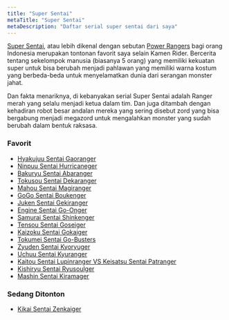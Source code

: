 ```yaml
---
title: "Super Sentai"
metaTitle: "Super Sentai"
metaDescription: "Daftar serial super sentai dari saya"
---
```


[Super Sentai](https://en.wikipedia.org/wiki/Super_Sentai), atau lebih dikenal dengan sebutan [Power Rangers](https://en.wikipedia.org/wiki/Power_Rangers) bagi orang Indonesia merupakan tontonan favorit saya selain Kamen Rider. Bercerita tentang sekelompok manusia (biasanya 5 orang) yang memiliki kekuatan super untuk bisa berubah menjadi pahlawan yang memiliki warna kostum yang berbeda-beda untuk menyelamatkan dunia dari serangan monster jahat.

Dan fakta menariknya, di kebanyakan serial Super Sentai adalah Ranger merah yang selalu menjadi ketua dalam tim. Dan juga ditambah dengan kehadiran robot besar andalan mereka yang sering disebut zord yang bisa bergabung menjadi megazord untuk mengalahkan monster yang sudah berubah dalam bentuk raksasa.

### Favorit
- [Hyakujuu Sentai Gaoranger](https://en.wikipedia.org/wiki/Hyakujuu_Sentai_Gaoranger)
- [Ninpuu Sentai Hurricaneger](https://en.wikipedia.org/wiki/Ninpuu_Sentai_Hurricaneger)
- [Bakuryu Sentai Abaranger](https://en.wikipedia.org/wiki/Bakury%C5%AB_Sentai_Abaranger)
- [Tokusou Sentai Dekaranger](https://en.wikipedia.org/wiki/Tokusou_Sentai_Dekaranger)
- [Mahou Sentai Magiranger](https://en.wikipedia.org/wiki/Tokusou_Sentai_Dekaranger)
- [GoGo Sentai Boukenger](https://en.wikipedia.org/wiki/GoGo_Sentai_Boukenger)
- [Juken Sentai Gekiranger](https://en.wikipedia.org/wiki/Juken_Sentai_Gekiranger)
- [Engine Sentai Go-Onger](https://en.wikipedia.org/wiki/Engine_Sentai_Go-onger)
- [Samurai Sentai Shinkenger](https://en.wikipedia.org/wiki/Samurai_Sentai_Shinkenger)
- [Tensou Sentai Goseiger](https://en.wikipedia.org/wiki/Tensou_Sentai_Goseiger)
- [Kaizoku Sentai Gokaiger](https://en.wikipedia.org/wiki/Kaizoku_Sentai_Gokaiger)
- [Tokumei Sentai Go-Busters](https://en.wikipedia.org/wiki/Tokumei_Sentai_Go-Busters)
- [Zyuden Sentai Kyoryuger](https://en.wikipedia.org/wiki/Zyuden_Sentai_Kyoryuger)
- [Uchuu Sentai Kyuranger](https://en.wikipedia.org/wiki/Uchu_Sentai_Kyuranger)
- [Kaitou Sentai Lupinranger VS Keisatsu Sentai Patranger](https://en.wikipedia.org/wiki/Kaitou_Sentai_Lupinranger_VS_Keisatsu_Sentai_Patranger)
- [Kishiryu Sentai Ryusoulger](https://en.wikipedia.org/wiki/Kishiryu_Sentai_Ryusoulger)
- [Mashin Sentai Kiramager](https://en.wikipedia.org/wiki/Mashin_Sentai_Kiramager)

### Sedang Ditonton
- [Kikai Sentai Zenkaiger](https://en.wikipedia.org/wiki/Kikai_Sentai_Zenkaiger)